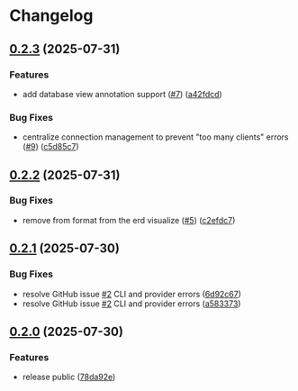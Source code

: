 # Changelog

## [0.2.3](https://github.com/seuros/rails_lens/compare/rails_lens/v0.2.2...rails_lens/v0.2.3) (2025-07-31)


### Features

* add database view annotation support ([#7](https://github.com/seuros/rails_lens/issues/7)) ([a42fdcd](https://github.com/seuros/rails_lens/commit/a42fdcdfe4da9e2a086488e0c5e0c72d2f3c5d3d))


### Bug Fixes

* centralize connection management to prevent "too many clients" errors ([#9](https://github.com/seuros/rails_lens/issues/9)) ([c5d85c7](https://github.com/seuros/rails_lens/commit/c5d85c7239d1eff49494a05582cb00a8e7402618))

## [0.2.2](https://github.com/seuros/rails_lens/compare/rails_lens/v0.2.1...rails_lens/v0.2.2) (2025-07-31)


### Bug Fixes

* remove from format from the erd visualize ([#5](https://github.com/seuros/rails_lens/issues/5)) ([c2efdc7](https://github.com/seuros/rails_lens/commit/c2efdc7011425fcd8b46dce54d811ce166b0c660))

## [0.2.1](https://github.com/seuros/rails_lens/compare/rails_lens/v0.2.0...rails_lens/v0.2.1) (2025-07-30)


### Bug Fixes

* resolve GitHub issue [#2](https://github.com/seuros/rails_lens/issues/2) CLI and provider errors ([6d92c67](https://github.com/seuros/rails_lens/commit/6d92c679f1da9186ec4f357c243b41bc57eecd94))
* resolve GitHub issue [#2](https://github.com/seuros/rails_lens/issues/2) CLI and provider errors ([a583373](https://github.com/seuros/rails_lens/commit/a583373b40ee7fdde32b3e97295448b1ecaa7ca5))

## [0.2.0](https://github.com/seuros/rails_lens/compare/rails_lens-v0.1.0...rails_lens/v0.2.0) (2025-07-30)


### Features

* release public ([78da92e](https://github.com/seuros/rails_lens/commit/78da92e5c788bbac71b5b2c36b5a1419b04350d2))
